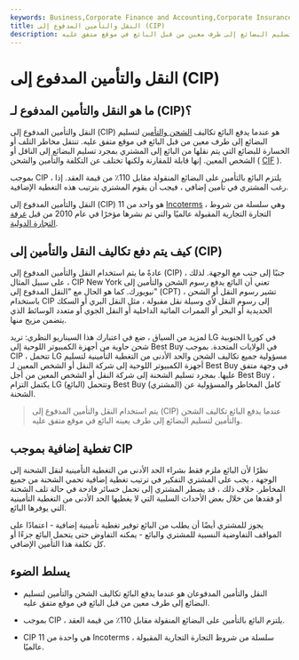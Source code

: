 ```yaml
---
keywords: Business,Corporate Finance and Accounting,Corporate Insurance
title: النقل والتأمين المدفوع إلى (CIP)
description: النقل والتأمين المدفوعان هو عندما يدفع البائع تكاليف الشحن والتأمين لتسليم البضائع إلى طرف معين من قبل البائع في موقع متفق عليه.
---
```


# النقل والتأمين المدفوع إلى (CIP)
## ما هو النقل والتأمين المدفوع لـ (CIP)؟

النقل والتأمين المدفوع إلى (CIP) هو عندما يدفع البائع تكاليف [الشحن والتأمين](/cfr) لتسليم البضائع إلى طرف معين من قبل البائع في موقع متفق عليه. تنتقل مخاطر التلف أو الخسارة للبضائع التي يتم نقلها من البائع إلى المشتري بمجرد تسليم البضائع إلى الناقل أو الشخص المعين. إنها قابلة للمقارنة ولكنها تختلف عن التكلفة والتأمين والشحن ( [CIF](/cif) ).

بموجب CIP ، يلتزم البائع بالتأمين على البضائع المنقولة مقابل 110٪ من قيمة العقد. إذا رغب المشتري في تأمين إضافي ، فيجب أن يقوم المشتري بترتيب هذه التغطية الإضافية.

النقل والتأمين المدفوع إلى (CIP) هو واحد من 11 [Incoterms](/incoterms) ، وهي سلسلة من شروط التجارة التجارية المقبولة عالميًا والتي تم نشرها مؤخرًا في عام 2010 من قبل [غرفة التجارة الدولية](/international-chamber-of-commerce-icc).

## كيف يتم دفع تكاليف النقل والتأمين إلى (CIP)

عادةً ما يتم استخدام النقل والتأمين المدفوع إلى (CIP) جنبًا إلى جنب مع الوجهة. لذلك ، على سبيل المثال ، CIP New York تعني أن البائع يدفع رسوم الشحن والتأمين إلى نيويورك. كما هو الحال مع "النقل المدفوع إلى" (CPT) ، تشير رسوم النقل أو الشحن باستخدام CIP إلى رسوم النقل لأي وسيلة نقل مقبولة ، مثل النقل البري أو السكك الحديدية أو البحر أو الممرات المائية الداخلية أو النقل الجوي أو متعدد الوسائط الذي يتضمن مزيج منها.

لمزيد من السياق ، ضع في اعتبارك هذا السيناريو النظري: تريد LG في كوريا الجنوبية شحن حاوية من أجهزة الكمبيوتر اللوحية إلى Best Buy في الولايات المتحدة. بموجب CIP ، تتحمل LG مسؤولية جميع تكاليف الشحن والحد الأدنى من التغطية التأمينية لتسليم أجهزة الكمبيوتر اللوحية إلى شركة النقل أو الشخص المعين لـ Best Buy في وجهة متفق عليها. بمجرد تسليم الشحنة إلى شركة النقل أو الشخص المعين من أجل Best Buy ، يكتمل التزام LG (البائع) وتتحمل Best Buy (المشتري) كامل المخاطر والمسؤولية عن الشحنة.

> يتم استخدام النقل والتأمين المدفوع إلى (CIP) عندما يدفع البائع تكاليف الشحن والتأمين لتسليم البضائع إلى طرف يعينه البائع في موقع متفق عليه.

>

## تغطية إضافية بموجب CIP

نظرًا لأن البائع ملزم فقط بشراء الحد الأدنى من التغطية التأمينية لنقل الشحنة إلى الوجهة ، يجب على المشتري التفكير في ترتيب تغطية إضافية تحمي الشحنة من جميع المخاطر. خلاف ذلك ، قد يضطر المشتري إلى تحمل خسائر فادحة في حالة تلف الشحنة أو فقدها من خلال بعض الأحداث السلبية التي لا يغطيها الحد الأدنى من التغطية التأمينية التي يوفرها البائع.

يجوز للمشتري أيضًا أن يطلب من البائع توفير تغطية تأمينية إضافية - اعتمادًا على المواقف التفاوضية النسبية للمشتري والبائع - يمكنه التفاوض حتى يتحمل البائع جزءًا أو كل تكلفة هذا التأمين الإضافي.

## يسلط الضوء

- النقل والتأمين المدفوعان هو عندما يدفع البائع تكاليف الشحن والتأمين لتسليم البضائع إلى طرف معين من قبل البائع في موقع متفق عليه.

- بموجب CIP ، يلتزم البائع بالتأمين على البضائع المنقولة مقابل 110٪ من قيمة العقد.

- CIP هي واحدة من 11 Incoterms ، سلسلة من شروط التجارة التجارية المقبولة عالميًا.

